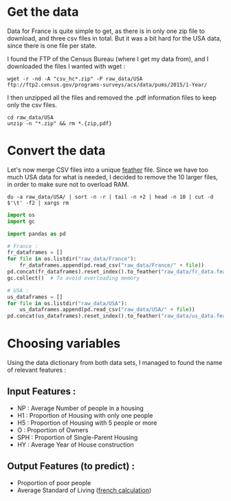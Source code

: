 # Get the data
Data for France is quite simple to get, as there is in only one zip file to download, and three csv files in total. But it was a bit hard for the USA data, since there is one file per state.

I found the FTP of the Census Bureau (where I get my data from), and I downloaded the files I wanted with wget :

```console
wget -r -nd -A "csv_hc*.zip" -P raw_data/USA ftp://ftp2.census.gov/programs-surveys/acs/data/pums/2015/1-Year/
```

I then unzipped all the files and removed the .pdf information files to keep only the csv files.

```console
cd raw_data/USA
unzip -n "*.zip" && rm *.{zip,pdf}
```

# Convert the data
Let's now merge CSV files into a unique [feather](https://github.com/wesm/feather) file. Since we have too much USA data for what is needed, I decided to remove the 10 larger files, in order to make sure not to overload RAM.

```console
du -a raw_data/USA/ | sort -n -r | tail -n +2 | head -n 10 | cut -d $'\t' -f2 | xargs rm
```


```python
import os
import gc

import pandas as pd

# France :
fr_dataframes = []
for file in os.listdir("raw_data/France"):
    fr_dataframes.append(pd.read_csv("raw_data/France/" + file))
pd.concat(fr_dataframes).reset_index().to_feather("raw_data/fr_data.feather")
gc.collect()  # To avoid overloading memory

# USA :
us_dataframes = []
for file in os.listdir("raw_data/USA"):
    us_dataframes.append(pd.read_csv("raw_data/USA/" + file))
pd.concat(us_dataframes).reset_index().to_feather("raw_data/us_data.feather")
```

# Choosing variables
Using the data dictionary from both data sets, I managed to found the name of relevant features : 


## Input Features :
- NP : Average Number of people in a housing
- H1 : Proportion of Housing with only one people
- H5 : Proportion of Housing with 5 people or more
- O : Proportion of Owners
- SPH : Proportion of Single-Parent Housing
- HY : Average Year of House construction


## Output Features (to predict) :
- Proportion of poor people
- Average Standard of Living ([french calculation](https://fr.wikipedia.org/wiki/Niveau_de_vie_en_France))
